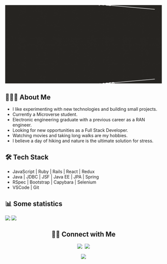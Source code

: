 <img src="./my_banner_animated.gif"/>

## 👨🏻‍💻 About Me

- I like experimenting with new technologies and building small projects.
- Currently a Microverse student.
- Electronic engineering graduate with a previous career as a RAN engineer.
- Looking for new opportunities as a Full Stack Developer.
- Watching movies and taking long walks are my hobbies.
- I believe a day of hiking and nature is the ultimate solution for stress.

## 🛠 Tech Stack

- JavaScript | Ruby | Rails | React | Redux
- Java | JDBC | JSF | Java EE | JPA | Spring
- RSpec | Bootstrap | Capybara | Selenium
- VSCode | Git

## 📊 Some statistics

<p float="left">
<a href="https://github.com/anuraghazra/github-readme-stats" target="_blank"><img src="https://github-readme-stats.vercel.app/api/top-langs/?username=dicodiaz&layout=compact&theme=merko" width="44%"/></a>
<a href="https://github.com/anuraghazra/github-readme-stats" target="_blank"><img src="https://github-readme-stats.vercel.app/api?username=dicodiaz&count_private=true&show_icons=true&theme=merko" width="54%"/></a>  
</p>

<h2 align="center">🤝🏻 Connect with Me</h2>
<p align="center">
<a href="https://www.linkedin.com/in/dico-diaz-dussan-476106a6/" target="_blank"><img src="https://img.shields.io/badge/LinkedIn-0077B5?style=for-the-badge&logo=linkedin&logoColor=white"/></a>
&nbsp;<a href="https://twitter.com/DicoDiaz1" target="_blank"><img src="https://img.shields.io/badge/Twitter-1DA1F2?style=for-the-badge&logo=twitter&logoColor=white"/></a>
</p>

<p align="center">
<img src="https://profile-counter.glitch.me/{dicodiaz}/count.svg"/>
</p>
